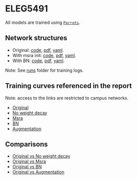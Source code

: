 # ELEG5491

All models are trained using [``Parrots``](http://parrotsdnn.org/).

## Network structures

* Original: [code](net.original.py), [pdf](net.original.pdf), [yaml](net.yaml).
* With msra init: [code](net.msra.py), [pdf](net.msra.pdf), [yaml]().
* With BN: [code](net.bn.py), [pdf](net.bn.pdf), [yaml](runs/net1_bn/model.yaml).

Note: See [runs](runs) folder for training logs.

## Training curves referenced in the report

Note: access to the links are restricted to campus networks.

* [Original](http://pavi.goforget.com/Home/Monitor/3437)
* [No weight decay](http://pavi.goforget.com/Home/Monitor/3438)
* [Msra](http://pavi.goforget.com/Home/Monitor/3446)
* [BN](http://pavi.goforget.com/Home/Monitor/3453)
* [Augmentation](http://pavi.goforget.com/Home/Monitor/3457)

## Comparisons

* [Original vs No weight decay](http://pavi.goforget.com/Home/Comparing/214)
* [Original vs Msra](http://pavi.goforget.com/Home/Comparing/215)
* [Original vs BN](http://pavi.goforget.com/Home/Comparing/216)
* [Original vs Augmentation](http://pavi.goforget.com/Home/Comparing/217)
